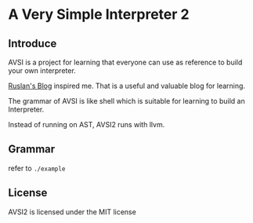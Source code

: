 # A Very Simple Interpreter 2

## Introduce
AVSI is a project for learning that everyone can use as reference to build your own interpreter.

[Ruslan's Blog](https://ruslanspivak.com/) inspired me. That is a useful and valuable blog for learning.

The grammar of AVSI is like shell which is suitable for learning to build an Interpreter.

Instead of running on AST, AVSI2 runs with llvm.

## Grammar
refer to `./example`

## License
AVSI2 is licensed under the MIT license
